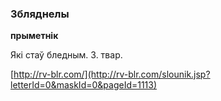 ### Збляднелы
**прыметнік**

Які стаў бледным. З. твар.

<a rel="author">[http://rv-blr.com/](http://rv-blr.com/slounik.jsp?letterId=0&maskId=0&pageId=1113)</a>
